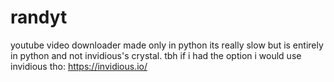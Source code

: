 # randyt
youtube video downloader made only in python
its really slow but is entirely in python and not invidious's crystal.
tbh if i had the option i would use invidious tho: https://invidious.io/
